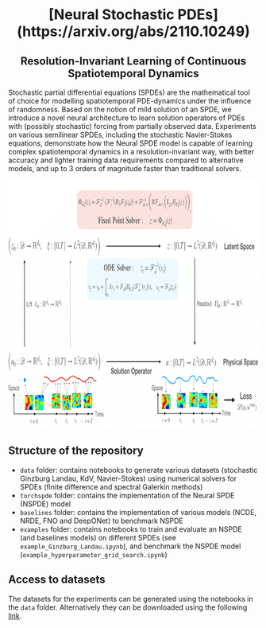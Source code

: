 <h1 align='center'>[Neural Stochastic PDEs](https://arxiv.org/abs/2110.10249)</h1>
<h2 align='center'>Resolution-Invariant Learning of Continuous Spatiotemporal Dynamics</h2>

Stochastic partial differential equations (SPDEs) are the mathematical tool of choice for modelling spatiotemporal PDE-dynamics under the influence of randomness. Based on the notion of mild solution of an SPDE, we introduce a novel neural architecture to learn solution operators of PDEs with (possibly stochastic) forcing from partially observed data. Experiments on various semilinear SPDEs, including the stochastic Navier-Stokes equations, demonstrate how the Neural SPDE model is capable of learning complex spatiotemporal dynamics in a resolution-invariant way, with better accuracy and lighter training data requirements compared to alternative models, and up to 3 orders of magnitude faster than traditional solvers.
<p align="center">
<img src="img/NSPDE_pic.png" width="800" height="500">
</p>

## Structure of the repository

- `data` folder: contains notebooks to generate various datasets (stochastic Ginzburg Landau, KdV, Navier-Stokes) using numerical solvers for SPDEs (finite difference and spectral Galerkin methods)
- `torchspde` folder: contains the implementation of the Neural SPDE (NSPDE) model
- `baselines` folder: contains the implementation of various models (NCDE, NRDE, FNO and DeepONet) to benchmark NSPDE 
- `examples` folder: contains notebooks to train and evaluate an NSPDE (and baselines models) on different SPDEs (see `example_Ginzburg_Landau.ipynb`), and benchmark the NSPDE model (`example_hyperparameter_grid_search.ipynb`)

## Access to datasets

The datasets for the experiments can be generated using the notebooks in the `data` folder. Alternatively they can be downloaded using the following [link](https://osf.io/ahn6v/?view_only=727fda8358c74ff39a0d5dcfbe2c7b91).
